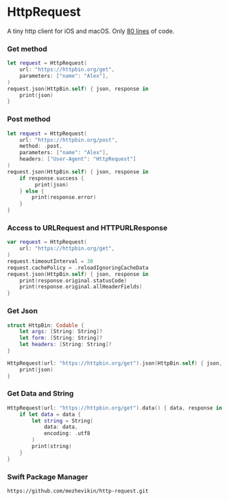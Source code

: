 # HttpRequest

A tiny http client for iOS and macOS. Only [80 lines](Sources/HttpRequest/HttpRequest.swift) of code.

### Get method

```swift
let request = HttpRequest(
    url: "https://httpbin.org/get",
    parameters: ["name": "Alex"],
)
request.json(HttpBin.self) { json, response in
    print(json)
}
```

### Post method

```swift
let request = HttpRequest(
    url: "https://httpbin.org/post",
    method: .post,
    parameters: ["name": "Alex"],
    headers: ["User-Agent": "HttpRequest"]
)
request.json(HttpBin.self) { json, response in
    if response.success {
         print(json)
    } else {
        print(response.error)
    }
}
```

### Access to URLRequest and HTTPURLResponse

```swift
var request = HttpRequest(
    url: "https://httpbin.org/get",
)
request.timeoutInterval = 30
request.cachePolicy = .reloadIgnoringCacheData
request.json(HttpBin.self) { json, response in
    print(response.original.statusCode)
    print(response.original.allHeaderFields)
}
```

### Get Json

```swift
struct HttpBin: Codable {
    let args: [String: String]?
    let form: [String: String]?
    let headers: [String: String]?
}

HttpRequest(url: "https://httpbin.org/get").json(HttpBin.self) { json, response in
    print(json)
}
```

### Get Data and String

```swift
HttpRequest(url: "https://httpbin.org/get").data() { data, response in
    if let data = data {
        let string = String(
            data: data,
            encoding: .utf8
        )
        print(string)
    }
}

```

### Swift Package Manager

```
https://github.com/mezhevikin/http-request.git
```
